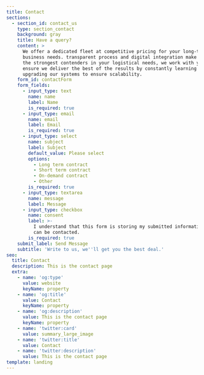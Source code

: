 ```yaml
---
title: Contact
sections:
  - section_id: contact_us
    type: section_contact
    background: gray
    title: Have a query?
    content: >
      We offer a dedicated fleet at competitive pricing for your long-term
      business needs. transparent process and digital integration make us one of
      the strongest contenders in your logistical needs, we work with you to
      ensure we deliver the best of the results by constantly learning and
      upgrading our systems to ensure scalability.
    form_id: contactForm
    form_fields:
      - input_type: text
        name: name
        label: Name
        is_required: true
      - input_type: email
        name: email
        label: Email
        is_required: true
      - input_type: select
        name: subject
        label: Subject
        default_value: Please select
        options:
          - Long term contract
          - Short term contract
          - On-demand contract
          - Other
        is_required: true
      - input_type: textarea
        name: message
        label: Message
      - input_type: checkbox
        name: consent
        label: >-
          I understand that this form is storing my submitted information so I
          can be contacted.
        is_required: true
    submit_label: Send Message
    subtitle: 'Write to us, we''ll get you the best deal.'
seo:
  title: Contact
  description: This is the contact page
  extra:
    - name: 'og:type'
      value: website
      keyName: property
    - name: 'og:title'
      value: Contact
      keyName: property
    - name: 'og:description'
      value: This is the contact page
      keyName: property
    - name: 'twitter:card'
      value: summary_large_image
    - name: 'twitter:title'
      value: Contact
    - name: 'twitter:description'
      value: This is the contact page
template: landing
---
```

